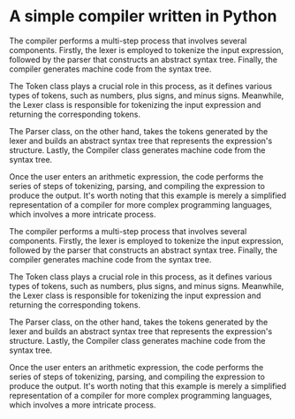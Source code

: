 
# A simple compiler written in Python

The compiler performs a multi-step process that involves several components. Firstly, the lexer is employed to tokenize the input expression, followed by the parser that constructs an abstract syntax tree. Finally, the compiler generates machine code from the syntax tree.

The Token class plays a crucial role in this process, as it defines various types of tokens, such as numbers, plus signs, and minus signs. Meanwhile, the Lexer class is responsible for tokenizing the input expression and returning the corresponding tokens.

The Parser class, on the other hand, takes the tokens generated by the lexer and builds an abstract syntax tree that represents the expression's structure. Lastly, the Compiler class generates machine code from the syntax tree.

Once the user enters an arithmetic expression, the code performs the series of steps of tokenizing, parsing, and compiling the expression to produce the output. It's worth noting that this example is merely a simplified representation of a compiler for more complex programming languages, which involves a more intricate process.


The compiler performs a multi-step process that involves several components. Firstly, the lexer is employed to tokenize the input expression, followed by the parser that constructs an abstract syntax tree. Finally, the compiler generates machine code from the syntax tree.

The Token class plays a crucial role in this process, as it defines various types of tokens, such as numbers, plus signs, and minus signs. Meanwhile, the Lexer class is responsible for tokenizing the input expression and returning the corresponding tokens.

The Parser class, on the other hand, takes the tokens generated by the lexer and builds an abstract syntax tree that represents the expression's structure. Lastly, the Compiler class generates machine code from the syntax tree.

Once the user enters an arithmetic expression, the code performs the series of steps of tokenizing, parsing, and compiling the expression to produce the output. It's worth noting that this example is merely a simplified representation of a compiler for more complex programming languages, which involves a more intricate process.
